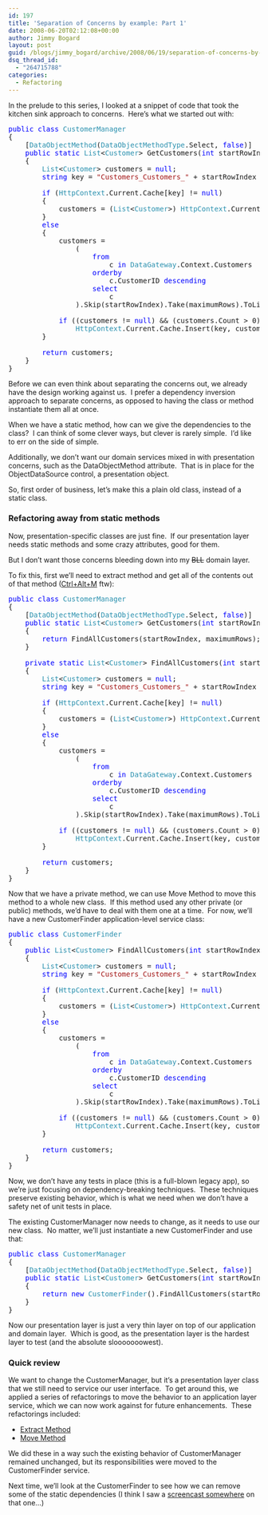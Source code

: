 ```yaml
---
id: 197
title: 'Separation of Concerns by example: Part 1'
date: 2008-06-20T02:12:08+00:00
author: Jimmy Bogard
layout: post
guid: /blogs/jimmy_bogard/archive/2008/06/19/separation-of-concerns-by-example-part-1.aspx
dsq_thread_id:
  - "264715788"
categories:
  - Refactoring
---
```

In the prelude to this series, I looked at a snippet of code that took the kitchen sink approach to concerns.&nbsp; Here&#8217;s what we started out with:

<pre><span style="color: blue">public class </span><span style="color: #2b91af">CustomerManager
</span>{
    [<span style="color: #2b91af">DataObjectMethod</span>(<span style="color: #2b91af">DataObjectMethodType</span>.Select, <span style="color: blue">false</span>)]
    <span style="color: blue">public static </span><span style="color: #2b91af">List</span>&lt;<span style="color: #2b91af">Customer</span>&gt; GetCustomers(<span style="color: blue">int </span>startRowIndex, <span style="color: blue">int </span>maximumRows)
    {
        <span style="color: #2b91af">List</span>&lt;<span style="color: #2b91af">Customer</span>&gt; customers = <span style="color: blue">null</span>;
        <span style="color: blue">string </span>key = <span style="color: #a31515">"Customers_Customers_" </span>+ startRowIndex + <span style="color: #a31515">"_" </span>+ maximumRows;

        <span style="color: blue">if </span>(<span style="color: #2b91af">HttpContext</span>.Current.Cache[key] != <span style="color: blue">null</span>)
        {
            customers = (<span style="color: #2b91af">List</span>&lt;<span style="color: #2b91af">Customer</span>&gt;) <span style="color: #2b91af">HttpContext</span>.Current.Cache[key];
        }
        <span style="color: blue">else
        </span>{
            customers =
                (
                    <span style="color: blue">from
                        </span>c <span style="color: blue">in </span><span style="color: #2b91af">DataGateway</span>.Context.Customers
                    <span style="color: blue">orderby
                        </span>c.CustomerID <span style="color: blue">descending
                    select
                        </span>c
                ).Skip(startRowIndex).Take(maximumRows).ToList();

            <span style="color: blue">if </span>((customers != <span style="color: blue">null</span>) && (customers.Count &gt; 0))
                <span style="color: #2b91af">HttpContext</span>.Current.Cache.Insert(key, customers, <span style="color: blue">null</span>, <span style="color: #2b91af">DateTime</span>.Now.AddDays(1), <span style="color: #2b91af">TimeSpan</span>.Zero);
        }

        <span style="color: blue">return </span>customers;
    }
}
</pre>

[](http://11011.net/software/vspaste)

Before we can even think about separating the concerns out, we already have the design working against us.&nbsp; I prefer a dependency inversion approach to separate concerns, as opposed to having the class or method instantiate them all at once.

When we have a static method, how can we give the dependencies to the class?&nbsp; I can think of some clever ways, but clever is rarely simple.&nbsp; I&#8217;d like to err on the side of simple.

Additionally, we don&#8217;t want our domain services mixed in with presentation concerns, such as the DataObjectMethod attribute.&nbsp; That is in place for the ObjectDataSource control, a presentation object.

So, first order of business, let&#8217;s make this a plain old class, instead of a static class.

### Refactoring away from static methods

Now, presentation-specific classes are just fine.&nbsp; If our presentation layer needs static methods and some crazy attributes, good for them.

But I don&#8217;t want those concerns bleeding down into my <strike>BLL</strike> domain layer.

To fix this, first we&#8217;ll need to extract method and get all of the contents out of that method ([Ctrl+Alt+M](http://www.jetbrains.com/resharper/) ftw):

<pre><span style="color: blue">public class </span><span style="color: #2b91af">CustomerManager
</span>{
    [<span style="color: #2b91af">DataObjectMethod</span>(<span style="color: #2b91af">DataObjectMethodType</span>.Select, <span style="color: blue">false</span>)]
    <span style="color: blue">public static </span><span style="color: #2b91af">List</span>&lt;<span style="color: #2b91af">Customer</span>&gt; GetCustomers(<span style="color: blue">int </span>startRowIndex, <span style="color: blue">int </span>maximumRows)
    {
        <span style="color: blue">return </span>FindAllCustomers(startRowIndex, maximumRows);
    }

    <span style="color: blue">private static </span><span style="color: #2b91af">List</span>&lt;<span style="color: #2b91af">Customer</span>&gt; FindAllCustomers(<span style="color: blue">int </span>startRowIndex, <span style="color: blue">int </span>maximumRows)
    {
        <span style="color: #2b91af">List</span>&lt;<span style="color: #2b91af">Customer</span>&gt; customers = <span style="color: blue">null</span>;
        <span style="color: blue">string </span>key = <span style="color: #a31515">"Customers_Customers_" </span>+ startRowIndex + <span style="color: #a31515">"_" </span>+ maximumRows;

        <span style="color: blue">if </span>(<span style="color: #2b91af">HttpContext</span>.Current.Cache[key] != <span style="color: blue">null</span>)
        {
            customers = (<span style="color: #2b91af">List</span>&lt;<span style="color: #2b91af">Customer</span>&gt;) <span style="color: #2b91af">HttpContext</span>.Current.Cache[key];
        }
        <span style="color: blue">else
        </span>{
            customers =
                (
                    <span style="color: blue">from
                        </span>c <span style="color: blue">in </span><span style="color: #2b91af">DataGateway</span>.Context.Customers
                    <span style="color: blue">orderby
                        </span>c.CustomerID <span style="color: blue">descending
                    select
                        </span>c
                ).Skip(startRowIndex).Take(maximumRows).ToList();

            <span style="color: blue">if </span>((customers != <span style="color: blue">null</span>) && (customers.Count &gt; 0))
                <span style="color: #2b91af">HttpContext</span>.Current.Cache.Insert(key, customers, <span style="color: blue">null</span>, <span style="color: #2b91af">DateTime</span>.Now.AddDays(1), <span style="color: #2b91af">TimeSpan</span>.Zero);
        }

        <span style="color: blue">return </span>customers;
    }
}
</pre>

[](http://11011.net/software/vspaste)

Now that we have a private method, we can use Move Method to move this method to a whole new class.&nbsp; If this method used any other private (or public) methods, we&#8217;d have to deal with them one at a time.&nbsp; For now, we&#8217;ll have a new CustomerFinder application-level service class:

<pre><span style="color: blue">public class </span><span style="color: #2b91af">CustomerFinder
</span>{
    <span style="color: blue">public </span><span style="color: #2b91af">List</span>&lt;<span style="color: #2b91af">Customer</span>&gt; FindAllCustomers(<span style="color: blue">int </span>startRowIndex, <span style="color: blue">int </span>maximumRows)
    {
        <span style="color: #2b91af">List</span>&lt;<span style="color: #2b91af">Customer</span>&gt; customers = <span style="color: blue">null</span>;
        <span style="color: blue">string </span>key = <span style="color: #a31515">"Customers_Customers_" </span>+ startRowIndex + <span style="color: #a31515">"_" </span>+ maximumRows;

        <span style="color: blue">if </span>(<span style="color: #2b91af">HttpContext</span>.Current.Cache[key] != <span style="color: blue">null</span>)
        {
            customers = (<span style="color: #2b91af">List</span>&lt;<span style="color: #2b91af">Customer</span>&gt;) <span style="color: #2b91af">HttpContext</span>.Current.Cache[key];
        }
        <span style="color: blue">else
        </span>{
            customers =
                (
                    <span style="color: blue">from
                        </span>c <span style="color: blue">in </span><span style="color: #2b91af">DataGateway</span>.Context.Customers
                    <span style="color: blue">orderby
                        </span>c.CustomerID <span style="color: blue">descending
                    select
                        </span>c
                ).Skip(startRowIndex).Take(maximumRows).ToList();

            <span style="color: blue">if </span>((customers != <span style="color: blue">null</span>) && (customers.Count &gt; 0))
                <span style="color: #2b91af">HttpContext</span>.Current.Cache.Insert(key, customers, <span style="color: blue">null</span>, <span style="color: #2b91af">DateTime</span>.Now.AddDays(1), <span style="color: #2b91af">TimeSpan</span>.Zero);
        }

        <span style="color: blue">return </span>customers;
    }
}
</pre>

[](http://11011.net/software/vspaste)

Now, we don&#8217;t have any tests in place (this is a full-blown legacy app), so we&#8217;re just focusing on dependency-breaking techniques.&nbsp; These techniques preserve existing behavior, which is what we need when we don&#8217;t have a safety net of unit tests in place.

The existing CustomerManager now needs to change, as it needs to use our new class.&nbsp; No matter, we&#8217;ll just instantiate a new CustomerFinder and use that:

<pre><span style="color: blue">public class </span><span style="color: #2b91af">CustomerManager
</span>{
    [<span style="color: #2b91af">DataObjectMethod</span>(<span style="color: #2b91af">DataObjectMethodType</span>.Select, <span style="color: blue">false</span>)]
    <span style="color: blue">public static </span><span style="color: #2b91af">List</span>&lt;<span style="color: #2b91af">Customer</span>&gt; GetCustomers(<span style="color: blue">int </span>startRowIndex, <span style="color: blue">int </span>maximumRows)
    {
        <span style="color: blue">return new </span><span style="color: #2b91af">CustomerFinder</span>().FindAllCustomers(startRowIndex, maximumRows);
    }
}
</pre>

[](http://11011.net/software/vspaste)

Now our presentation layer is just a very thin layer on top of our application and domain layer.&nbsp; Which is good, as the presentation layer is the hardest layer to test (and the absolute slooooooowest).

### Quick review

We want to change the CustomerManager, but it&#8217;s a presentation layer class that we still need to service our user interface.&nbsp; To get around this, we applied a series of refactorings to move the behavior to an application layer service, which we can now work against for future enhancements.&nbsp; These refactorings included:

  * [Extract Method](http://www.refactoring.com/catalog/extractMethod.html)
  * [Move Method](http://www.refactoring.com/catalog/moveMethod.html)

We did these in a way such the existing behavior of CustomerManager remained unchanged, but its responsibilities were moved to the CustomerFinder service.

Next time, we&#8217;ll look at the CustomerFinder to see how we can remove some of the static dependencies (I think I saw a [screencast somewhere](http://www.lostechies.com/blogs/jimmy_bogard/archive/2008/05/06/pablotv-eliminating-static-dependencies-screencast.aspx) on that one&#8230;)